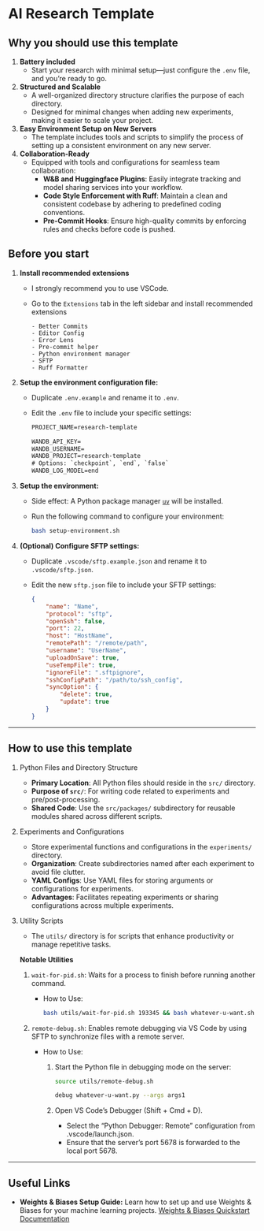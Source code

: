 # AI Research Template

## Why you should use this template

1. **Battery included**
    - Start your research with minimal setup—just configure the `.env` file, and you’re ready to go.
2. **Structured and Scalable**
    - A well-organized directory structure clarifies the purpose of each directory.
    - Designed for minimal changes when adding new experiments, making it easier to scale your project.
3. **Easy Environment Setup on New Servers**
    - The template includes tools and scripts to simplify the process of setting up a consistent environment on any new server.
4. **Collaboration-Ready**
    - Equipped with tools and configurations for seamless team collaboration:
        - **W&B and Huggingface Plugins**: Easily integrate tracking and model sharing services into your workflow.
        - **Code Style Enforcement with Ruff**: Maintain a clean and consistent codebase by adhering to predefined coding conventions.
        - **Pre-Commit Hooks**: Ensure high-quality commits by enforcing rules and checks before code is pushed.

## Before you start

1. **Install recommended extensions**
    - I strongly recommend you to use VSCode.
    - Go to the `Extensions` tab in the left sidebar and install recommended extensions

        ```text
        - Better Commits
        - Editor Config
        - Error Lens
        - Pre-commit helper
        - Python environment manager
        - SFTP
        - Ruff Formatter
        ```

2. **Setup the environment configuration file:**
    - Duplicate `.env.example` and rename it to `.env`.
    - Edit the `.env` file to include your specific settings:

        ```txt
        PROJECT_NAME=research-template

        WANDB_API_KEY=
        WANDB_USERNAME=
        WANDB_PROJECT=research-template
        # Options: `checkpoint`, `end`, `false`
        WANDB_LOG_MODEL=end
        ```

3. **Setup the environment:**
    - Side effect: A Python package manager [`uv`](https://docs.astral.sh/uv/) will be installed.
    - Run the following command to configure your environment:

        ```bash
        bash setup-environment.sh
        ```

4. **(Optional) Configure SFTP settings:**
    - Duplicate `.vscode/sftp.example.json` and rename it to `.vscode/sftp.json`.
    - Edit the new `sftp.json` file to include your SFTP settings:

        ```json
        {
            "name": "Name",
            "protocol": "sftp",
            "openSsh": false,
            "port": 22,
            "host": "HostName",
            "remotePath": "/remote/path",
            "username": "UserName",
            "uploadOnSave": true,
            "useTempFile": true,
            "ignoreFile": ".sftpignore",
            "sshConfigPath": "/path/to/ssh_config",
            "syncOption": {
                "delete": true,
                "update": true
            }
        }
        ```

---

## How to use this template

1. Python Files and Directory Structure
    - **Primary Location**: All Python files should reside in the `src/` directory.
    - **Purpose of `src/`**: For writing code related to experiments and pre/post-processing.
    - **Shared Code**: Use the `src/packages/` subdirectory for reusable modules shared across different scripts.

2. Experiments and Configurations
    - Store experimental functions and configurations in the `experiments/` directory.
    - **Organization**: Create subdirectories named after each experiment to avoid file clutter.
    - **YAML Configs**: Use YAML files for storing arguments or configurations for experiments.
    - **Advantages**: Facilitates repeating experiments or sharing configurations across multiple experiments.

3. Utility Scripts
    - The `utils/` directory is for scripts that enhance productivity or manage repetitive tasks.

    **Notable Utilities**
    1. ``wait-for-pid.sh``: Waits for a process to finish before running another command.
        - How to Use:

            ```bash
            bash utils/wait-for-pid.sh 193345 && bash whatever-u-want.sh
            ```

    2. ``remote-debug.sh``: Enables remote debugging via VS Code by using SFTP to synchronize files with a remote server.
        - How to Use:
            1. Start the Python file in debugging mode on the server:

                ```bash
                source utils/remote-debug.sh

                debug whatever-u-want.py --args args1
                ```

            2. Open VS Code’s Debugger (Shift + Cmd + D).
                - Select the “Python Debugger: Remote” configuration from .vscode/launch.json.
                - Ensure that the server’s port 5678 is forwarded to the local port 5678.

---

## Useful Links

- **Weights & Biases Setup Guide:**
  Learn how to set up and use Weights & Biases for your machine learning projects.
  [Weights & Biases Quickstart Documentation](https://docs.wandb.ai/quickstart)
